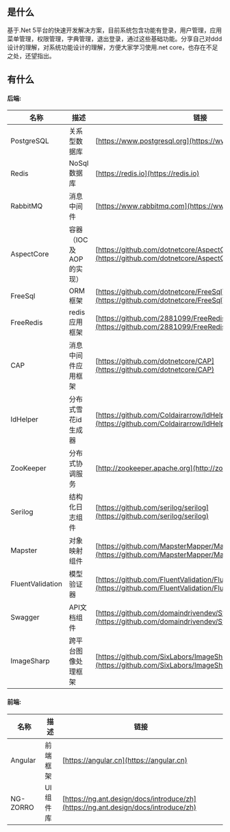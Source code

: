 ## 是什么

基于.Net 5平台的快速开发解决方案，目前系统包含功能有登录，用户管理，应用菜单管理，权限管理，字典管理，退出登录，通过这些基础功能。分享自己对ddd设计的理解，对系统功能设计的理解，方便大家学习使用.net core，也存在不足之处，还望指出。

## 有什么
#### 后端:
名称 | 描述 | 链接
----|------|----
PostgreSQL | 关系型数据库 | [https://www.postgresql.org](https://www.postgresql.org)
Redis | NoSql数据库 | [https://redis.io](https://redis.io)
RabbitMQ | 消息中间件 | [https://www.rabbitmq.com](https://www.rabbitmq.com)
AspectCore | 容器（IOC及AOP的实现）| [https://github.com/dotnetcore/AspectCore-Framework](https://github.com/dotnetcore/AspectCore-Framework)
FreeSql | ORM框架 | [https://github.com/dotnetcore/FreeSql](https://github.com/dotnetcore/FreeSql)
FreeRedis | redis应用框架 | [https://github.com/2881099/FreeRedis](https://github.com/2881099/FreeRedis)
CAP | 消息中间件应用框架 | [https://github.com/dotnetcore/CAP](https://github.com/dotnetcore/CAP)
IdHelper | 分布式雪花id生成器 | [https://github.com/Coldairarrow/IdHelper](https://github.com/Coldairarrow/IdHelper)
ZooKeeper | 分布式协调服务 | [http://zookeeper.apache.org](http://zookeeper.apache.org)
Serilog | 结构化日志组件 | [https://github.com/serilog/serilog](https://github.com/serilog/serilog)
Mapster | 对象映射组件  | [https://github.com/MapsterMapper/Mapster](https://github.com/MapsterMapper/Mapster)
FluentValidation | 模型验证器 | [https://github.com/FluentValidation/FluentValidation](https://github.com/FluentValidation/FluentValidation)
Swagger | API文档组件  | [https://github.com/domaindrivendev/Swashbuckle.AspNetCore](https://github.com/domaindrivendev/Swashbuckle.AspNetCore)
ImageSharp | 跨平台图像处理框架 | [https://github.com/SixLabors/ImageSharp](https://github.com/SixLabors/ImageSharp)

#### 前端:
名称 | 描述 | 链接
----|------|----
Angular | 前端框架 | [https://angular.cn](https://angular.cn)
NG-ZORRO | UI 组件库 | [https://ng.ant.design/docs/introduce/zh](https://ng.ant.design/docs/introduce/zh)
